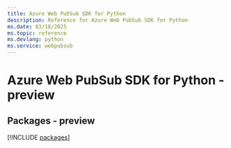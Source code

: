 ```yaml
---
title: Azure Web PubSub SDK for Python
description: Reference for Azure Web PubSub SDK for Python
ms.date: 03/18/2025
ms.topic: reference
ms.devlang: python
ms.service: webpubsub
---
```

# Azure Web PubSub SDK for Python - preview
## Packages - preview
[!INCLUDE [packages](web-pubsub-index.md)]